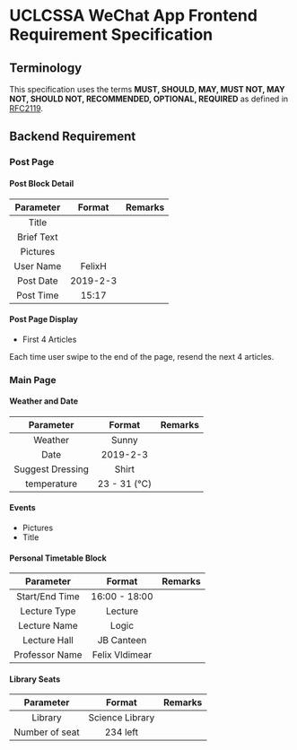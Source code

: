 # UCLCSSA WeChat App Frontend Requirement Specification

## Terminology

This specification uses the terms **MUST, SHOULD, MAY, MUST NOT, MAY NOT, SHOULD
NOT, RECOMMENDED, OPTIONAL, REQUIRED** as defined in [RFC2119](https://tools.ietf.org/html/rfc2119).

## Backend Requirement

### Post Page

#### Post Block Detail
| Parameter  |    Format            |    Remarks          |
|:----------:|:--------------------:|:-------------------:|
|Title       |                      |                     |
|Brief Text  |                      |                     |
|Pictures    |                      |                     |
|User Name   |    FelixH            |                     |
|Post Date   |    2019-2-3          |                     |
|Post Time   |     15:17            |                     |

#### Post Page Display    
- First 4 Articles  

Each time user swipe to the end of the page, resend the next 4 articles.

### Main Page  

#### Weather and Date  

| Parameter      |    Format            |    Remarks          |
|:-------------: |:--------------------:|:-------------------:|
|Weather         |  Sunny               |                     |
|Date            |  2019-2-3            |                     |
|Suggest Dressing|  Shirt               |                     |
|temperature     |  23 - 31 (℃)         |                     |
  

#### Events  

- Pictures  
- Title  

#### Personal Timetable Block  

| Parameter     |    Format            |    Remarks          |
|:-------------:|:--------------------:|:-------------------:|
|Start/End Time |  16:00 - 18:00       |                     |
|Lecture Type   |  Lecture             |                     |
|Lecture Name   |  Logic               |                     |
|Lecture Hall   |  JB Canteen          |                     |
|Professor Name |  Felix Vldimear      |                     |


#### Library Seats

| Parameter     |    Format            |    Remarks          |
|:-------------:|:--------------------:|:-------------------:|
|Library        |  Science Library     |                     |
|Number of seat |  234 left            |                     |

 
